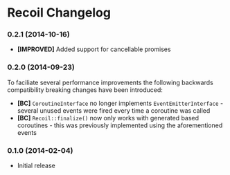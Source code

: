 # Recoil Changelog

### 0.2.1 (2014-10-16)

* **[IMPROVED]** Added support for cancellable promises

### 0.2.0 (2014-09-23)

To faciliate several performance improvements the following backwards compatibility breaking changes have been introduced:

* **[BC]** `CoroutineInterface` no longer implements `EventEmitterInterface` - several unused events were fired every time a coroutine was called
* **[BC]** `Recoil::finalize()` now only works with generated based coroutines - this was previously implemented using the aforementioned events

### 0.1.0 (2014-02-04)

* Initial release
